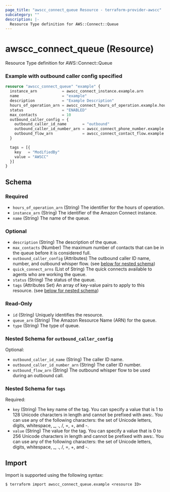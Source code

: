 ```yaml
---
page_title: "awscc_connect_queue Resource - terraform-provider-awscc"
subcategory: ""
description: |-
  Resource Type definition for AWS::Connect::Queue
---
```


# awscc_connect_queue (Resource)

Resource Type definition for AWS::Connect::Queue

### Example with outbound caller config specified

```terraform
resource "awscc_connect_queue" "example" {
  instance_arn           = awscc_connect_instance.example.arn
  name                   = "example"
  description            = "Example Description"
  hours_of_operation_arn = awscc_connect_hours_of_operation.example.hours_of_operation_arn
  status                 = "ENABLED"
  max_contacts           = 10
  outbound_caller_config = {
    outbound_caller_id_name       = "outbound"
    outbound_caller_id_number_arn = awscc_connect_phone_number.example.phone_number_arn
    outbound_flow_arn             = awscc_connect_contact_flow.example.contact_flow_arn
  }

  tags = [{
    key   = "ModifiedBy"
    value = "AWSCC"
  }]
}
```

<!-- schema generated by tfplugindocs -->
## Schema

### Required

- `hours_of_operation_arn` (String) The identifier for the hours of operation.
- `instance_arn` (String) The identifier of the Amazon Connect instance.
- `name` (String) The name of the queue.

### Optional

- `description` (String) The description of the queue.
- `max_contacts` (Number) The maximum number of contacts that can be in the queue before it is considered full.
- `outbound_caller_config` (Attributes) The outbound caller ID name, number, and outbound whisper flow. (see [below for nested schema](#nestedatt--outbound_caller_config))
- `quick_connect_arns` (List of String) The quick connects available to agents who are working the queue.
- `status` (String) The status of the queue.
- `tags` (Attributes Set) An array of key-value pairs to apply to this resource. (see [below for nested schema](#nestedatt--tags))

### Read-Only

- `id` (String) Uniquely identifies the resource.
- `queue_arn` (String) The Amazon Resource Name (ARN) for the queue.
- `type` (String) The type of queue.

<a id="nestedatt--outbound_caller_config"></a>
### Nested Schema for `outbound_caller_config`

Optional:

- `outbound_caller_id_name` (String) The caller ID name.
- `outbound_caller_id_number_arn` (String) The caller ID number.
- `outbound_flow_arn` (String) The outbound whisper flow to be used during an outbound call.


<a id="nestedatt--tags"></a>
### Nested Schema for `tags`

Required:

- `key` (String) The key name of the tag. You can specify a value that is 1 to 128 Unicode characters in length and cannot be prefixed with aws:. You can use any of the following characters: the set of Unicode letters, digits, whitespace, _, ., /, =, +, and -.
- `value` (String) The value for the tag. You can specify a value that is 0 to 256 Unicode characters in length and cannot be prefixed with aws:. You can use any of the following characters: the set of Unicode letters, digits, whitespace, _, ., /, =, +, and -.

## Import

Import is supported using the following syntax:

```shell
$ terraform import awscc_connect_queue.example <resource ID>
```